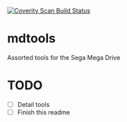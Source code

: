 [![Coverity Scan Build Status](https://scan.coverity.com/projects/13716/badge.svg)](https://scan.coverity.com/projects/13716)

# mdtools
Assorted tools for the Sega Mega Drive

# TODO

- [ ] Detail tools
- [ ] Finish this readme
